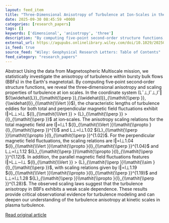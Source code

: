```yaml
---
layout: feed_item
title: "Three‐Dimensional Anisotropy of Turbulence at Ion‐Scales in the Magnetotail's Bursty Bulk Flow"
date: 2025-09-30 08:45:59 +0000
categories: [research_papers]
tags: []
keywords: ['dimensional', 'anisotropy', 'three']
description: "By computing five‐point second‐order structure functions, we reveal the three‐dimensional anisotropy and scaling properties of turbulence at ion scales"
external_url: https://agupubs.onlinelibrary.wiley.com/doi/10.1029/2025GL117532?af=R
is_feed: true
source_feed: "Wiley: Geophysical Research Letters: Table of Contents"
feed_category: "research_papers"
---
```


Abstract Using the data from Magnetospheric Multiscale mission, we statistically investigate the anisotropy of turbulence within bursty bulk flows (BBFs) in the Earth's magnetotail. By computing five‐point second‐order structure functions, we reveal the three‐dimensional anisotropy and scaling properties of turbulence at ion scales. In the coordinate system (Lˆ⊥,lˆ⊥,lˆ‖ ${\\widehat{L}}_{\\mathit{\\perp }},{\\widehat{l}}_{\\mathit{\\perp }},{\\widehat{l}}_{\\mathit{\\Vert }}$), the characteristic lengths of turbulence eddies for both total and perpendicular magnetic field fluctuations exhibit l‖>L⊥>l⊥ ${l}_{\\mathit{\\Vert }} > {L}_{\\mathit{\\perp }} > {l}_{\\mathit{\\perp }}$ at ion‐scales. The anisotropy scaling relations for the total magnetic field are l‖∝l⊥1 ${l}_{\\mathit{\\Vert }}\\mathit{\\propto }{l}_{\\mathit{\\perp }}^{1}$ and L⊥∝l⊥1.02 ${L}_{\\mathit{\\perp }}\\mathit{\\propto }{l}_{\\mathit{\\perp }}^{1.02}$. For the perpendicular magnetic field fluctuations, the scaling relations are l‖∝l⊥1.04 ${l}_{\\mathit{\\Vert }}\\mathit{\\propto }{l}_{\\mathit{\\perp }}^{1.04}$ and L⊥∝l⊥1.12 ${L}_{\\mathit{\\perp }}\\mathit{\\propto }{l}_{\\mathit{\\perp }}^{1.12}$. In addition, the parallel magnetic field fluctuations features l‖>L⊥∼l⊥ ${l}_{\\mathit{\\Vert }} > {L}_{\\mathit{\\perp }}\\mathit{\\sim }{l}_{\\mathit{\\perp }}$, with scaling relations given by l‖∝l⊥1.19 ${l}_{\\mathit{\\Vert }}\\mathit{\\propto }{l}_{\\mathit{\\perp }}^{1.19}$ and L⊥∝l⊥1.28 ${L}_{\\mathit{\\perp }}\\mathit{\\propto }{l}_{\\mathit{\\perp }}^{1.28}$. The observed scaling laws suggest that the turbulence anisotropy in BBFs exhibits a weak scale dependence. These results provide critical observational evidence for turbulence modeling and can deepen our understanding of the turbulence anisotropy at kinetic scales in plasma turbulence.

[Read original article](https://agupubs.onlinelibrary.wiley.com/doi/10.1029/2025GL117532?af=R)
